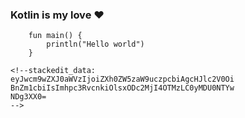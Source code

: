 ### Kotlin is my love :heart:

```k
    fun main() {
        println("Hello world")
    }

<!--stackedit_data:
eyJwcm9wZXJ0aWVzIjoiZXh0ZW5zaW9uczpcbiAgcHJlc2V0Oi
BnZm1cbiIsImhpc3RvcnkiOlsxODc2MjI4OTMzLC0yMDU0NTYw
NDg3XX0=
-->